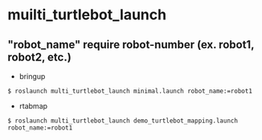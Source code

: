 # muilti_turtlebot_launch

## "robot_name" require robot-number (ex. robot1, robot2, etc.)

* bringup

```
$ roslaunch multi_turtlebot_launch minimal.launch robot_name:=robot1
```

* rtabmap

```
$ roslaunch multi_turtlebot_launch demo_turtlebot_mapping.launch robot_name:=robot1
```
